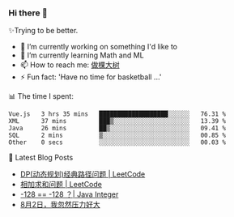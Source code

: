 ### Hi there 👋

✨Trying to be better.

<!--
- 😄 Pronouns: ...
- 👯 I’m looking to collaborate on ...
- 🤔 I’m looking for help with ...
- 💬 Ask me about ...
-->

- 🔭 I’m currently working on something I'd like to
- 🌱 I’m currently learning Math and ML
- 📫 How to reach me: [做棵大树](https://beatree.cn)
- ⚡ Fun fact: 'Have no time for basketball ...'

📊 The time I spent:

<!--START_SECTION:waka-->
```text
Vue.js   3 hrs 35 mins   ███████████████████░░░░░░   76.31 % 
XML      37 mins         ███▒░░░░░░░░░░░░░░░░░░░░░   13.39 % 
Java     26 mins         ██▒░░░░░░░░░░░░░░░░░░░░░░   09.41 % 
SQL      2 mins          ▒░░░░░░░░░░░░░░░░░░░░░░░░   00.85 % 
Other    0 secs          ░░░░░░░░░░░░░░░░░░░░░░░░░   00.03 % 
```
<!--END_SECTION:waka-->

👀 Latest Blog Posts

<!-- BLOG-POST-LIST:START -->
- [DP(动态规划)经典路径问题 | LeetCode](https://beatree.cn/dp%e5%8a%a8%e6%80%81%e8%a7%84%e5%88%92%e7%bb%8f%e5%85%b8%e8%b7%af%e5%be%84%e9%97%ae%e9%a2%98-leetcode.html)
- [相加求和问题 | LeetCode](https://beatree.cn/%e7%9b%b8%e5%8a%a0%e6%b1%82%e5%92%8c%e9%97%ae%e9%a2%98-leetcode.html)
- [-128 == -128 ？| Java Integer](https://beatree.cn/128-128-%ef%bc%9f-java-integer.html)
- [8月2日，我忽然压力好大](http://mortal.beatree.cn/8%e6%9c%882%e6%97%a5%ef%bc%8c%e6%88%91%e5%bf%bd%e7%84%b6%e5%8e%8b%e5%8a%9b%e5%a5%bd%e5%a4%a7.html)
<!-- BLOG-POST-LIST:END -->
